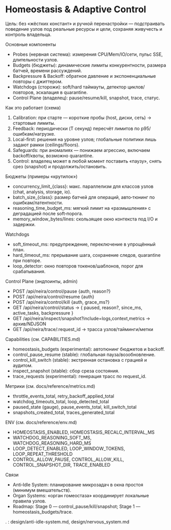 <!-- neira:meta
id: NEI-20250830-Homeostasis-Adaptive-Control
intent: docs
summary: |
  Контур гомеостаза и адаптивного управления: автоподстройка лимитов под железо/нагрузку/политики, сторожевые таймеры и контроль владельца (pause/resume/kill + snapshot/trace). Гейтинг через capabilities.
-->

# Homeostasis & Adaptive Control

Цель: без «жёстких констант» и ручной перенастройки — подстраивать поведение узлов под реальные ресурсы и цели, сохраняя живучесть и контроль владельца.

Основные компоненты
- Probes (нервная система): измерения CPU/Mem/IO/сети, пульс SSE, длительности узлов.
- Budgets (бюджеты): динамические лимиты конкурентности, размера батчей, времени рассуждений.
- Backpressure & Backoff: обратное давление и экспоненциальные повторы с джиттером.
- Watchdogs (сторожи): soft/hard таймауты, детектор циклов/повторов, эскалация в quarantine.
- Control Plane (владелец): pause/resume/kill, snapshot, trace, статус.

Как это работает (схема)
1) Calibration: при старте — короткие пробы (host, диски, сеть) → стартовые лимиты.
2) Feedback: периодически (T секунд) пересчёт лимитов по p95/ошибкам/нагрузке.
3) Local-first: решения на уровне узлов; глобальные политики лишь задают рамки (ceilings/floors).
4) Safeguards: при аномалиях — понижаем агрессию, включаем backoff/квоты, возможно quarantine.
5) Control: владелец может в любой момент поставить «паузу», снять срез (snapshot) и продолжить/остановить.

Бюджеты (примеры «крутилок»)
- concurrency_limit_{class}: макс. параллелизм для классов узлов (chat, analysis, storage, io).
- batch_size_{class}: размер батчей для операций, авто‑тюнинг по ошибкам/латентности.
- reasoning_time_budget_ms: мягкий лимит на «размышления» с деградацией после soft‑порога.
- memory_window_bytes/lines: скользящее окно контекста под I/O и задержки.

Watchdogs
- soft_timeout_ms: предупреждение, переключение в упрощённый план.
- hard_timeout_ms: прерывание шага, сохранение следов, quarantine при повторе.
- loop_detector: окно повторов токенов/шаблонов, порог для срабатывания.

Control Plane (эндпоинты, admin)
- POST /api/neira/control/pause {auth, reason?}
- POST /api/neira/control/resume {auth}
- POST /api/neira/control/kill {auth, grace_ms?}
- GET  /api/neira/control/status → { paused, reason?, since_ms, active_tasks, backpressure }
- GET  /api/neira/inspect/snapshot?include=logs,context,metrics → архив/NDJSON
- GET  /api/neira/trace/:request_id → трасса узлов/тайминги/метки

Capabilities (см. CAPABILITIES.md)
- homeostasis_budgets (experimental): автотюнинг бюджетов и backoff.
- control_pause_resume (stable): глобальная пауза/возобновление.
- control_kill_switch (stable): экстренная остановка с грацией и аудитом.
- inspect_snapshot (stable): сбор среза состояния.
- trace_requests (experimental): генерация трасс по request_id.

Метрики (см. docs/reference/metrics.md)
- throttle_events_total, retry_backoff_applied_total
- watchdog_timeouts_total, loop_detected_total
- paused_state (gauge), pause_events_total, kill_switch_total
- snapshots_created_total, traces_generated_total

ENV (см. docs/reference/env.md)
- HOMEOSTASIS_ENABLED, HOMEOSTASIS_RECALC_INTERVAL_MS
- WATCHDOG_REASONING_SOFT_MS, WATCHDOG_REASONING_HARD_MS
- LOOP_DETECT_ENABLED, LOOP_WINDOW_TOKENS, LOOP_REPEAT_THRESHOLD
- CONTROL_ALLOW_PAUSE, CONTROL_ALLOW_KILL, CONTROL_SNAPSHOT_DIR, TRACE_ENABLED

Связи
- Anti‑Idle System: планирование микрозадач в окна простоя (минимум вмешательств).
- Organ Systems: «орган гомеостаза» координирует локальные правила узлов.
- Roadmap: Stage 0 — control_pause/kill/snapshot; Stage 1 — homeostasis_budgets/trace.



. : design/anti-idle-system.md, design/nervous_system.md

